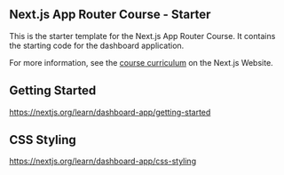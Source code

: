 ## Next.js App Router Course - Starter

This is the starter template for the Next.js App Router Course. It contains the starting code for the dashboard application.

For more information, see the [course curriculum](https://nextjs.org/learn) on the Next.js Website.


## Getting Started
https://nextjs.org/learn/dashboard-app/getting-started

## CSS Styling
https://nextjs.org/learn/dashboard-app/css-styling